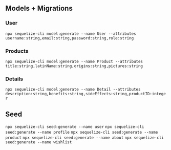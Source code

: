 ## Models + Migrations

<!-- User -->

### User

`npx sequelize-cli model:generate --name User --attributes username:string,email:string,password:string,role:string`

<!-- Products -->

### Products

`npx sequelize-cli model:generate --name Product --attributes title:string,latinName:string,origins:string,pictures:string`

### Details

`npx sequelize-cli model:generate --name Detail --attributes description:string,benefits:string,sideEffects:string,productID:integer`

## Seed

`npx sequelize-cli seed:generate --name user`
`npx sequelize-cli seed:generate --name profile`
`npx sequelize-cli seed:generate --name product`
`npx sequelize-cli seed:generate --name about`
`npx sequelize-cli seed:generate --name wishlist`
